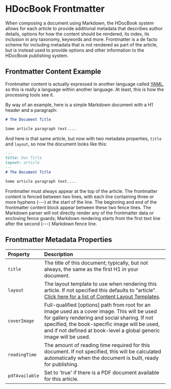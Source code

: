# HDocBook Frontmatter

When composing a document using Markdown, the HDocBook system allows for each article to provide additional metadata that describes author details, options for how the content should be rendered, its index, its inclusion in any taxonomy, keywords and more. Frontmatter is a de facto scheme for including metadata that is not rendered as part of the article, but is instead used to provide options and other information to the HDocBook publishing system.

## Frontmatter Content Example
Frontmatter content is actually expressed in another language called [YAML](https://yaml.org/), so this is really a language within another language. At least, this is how the processing tools see it. 

By way of an example, here is a simple Markdown document with a H1 header and a paragraph:

``` md
# The Document Title

Some article paragraph text....
```

And here is that same article, but now with two metadata properties, `title` and `layout`, so now the document looks like this:

``` md
---
title: Doc Title
layout: article
---
# The Document Title

Some article paragraph text....
```

Frontmatter must always appear at the top of the article. The frontmatter content is fenced between two lines, with each line containing three or more hyphens (---) at the start of the line. The beginning and end of the frontmatter content block appear between these two fence lines. The Markdown parser will not directly render any of the frontmatter data or enclosing fence guards; Markdown rendering starts from the first text line after the second (---) Markdown fence line.

## Frontmatter Metadata Properties

|Property|Description|
|:---|:---|
|`title`|The title of this document; typically, but not always, the same as the first H1 in your document.|
|`layout`|The layout template to use when rendering this article. If not specified this defaults to "article". [Click here for a list of Content Layout Templates](/_books/hdoc-guide/hdocbook/layout-templates).|
|`coverImage`|Full-qualified [options] path from root for an image used as a cover image. This will be used for gallery rendering and social sharing. If not specified, the book-specific image will be used, and if not defined at book-level a global generic image will be used.|
|`readingTime`|The amount of reading time required for this document. If not specified, this will be calculated automatically when the document is built, ready for publishing.| 
|`pdfAvailable`|Set to 'true' if there is a PDF document available for this article.|
